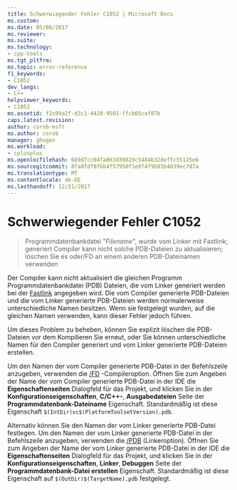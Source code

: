 ```yaml
---
title: Schwerwiegender Fehler C1052 | Microsoft Docs
ms.custom: 
ms.date: 05/08/2017
ms.reviewer: 
ms.suite: 
ms.technology:
- cpp-tools
ms.tgt_pltfrm: 
ms.topic: error-reference
f1_keywords:
- C1052
dev_langs:
- C++
helpviewer_keywords:
- C1052
ms.assetid: f2c09a2f-d3c1-4420-9501-ffcb65caf87b
caps.latest.revision: 
author: corob-msft
ms.author: corob
manager: ghogen
ms.workload:
- cplusplus
ms.openlocfilehash: 6b9d7cc04fa863d30829c5484b328effc55125e6
ms.sourcegitcommit: 8fa8fdf0fbb4f57950f1e8f4f9b81b4d39ec7d7a
ms.translationtype: MT
ms.contentlocale: de-DE
ms.lasthandoff: 12/21/2017
---
```

# <a name="fatal-error-c1052"></a>Schwerwiegender Fehler C1052  
  
> Programmdatenbankdatei "*Filename*", wurde vom Linker mit Fastlink; generiert Compiler kann nicht solche PDB-Dateien zu aktualisieren; löschen Sie es oder/FD an einem anderen PDB-Dateinamen verwenden  
  
Der Compiler kann nicht aktualisiert die gleichen Programm Programmdatenbankdatei (PDB) Dateien, die vom Linker generiert werden bei der [Fastlink](../../build/reference/debug-generate-debug-info.md) angegeben wird. Die vom Compiler generierte PDB-Dateien und die vom Linker generierte PDB-Dateien werden normalerweise unterschiedliche Namen besitzen. Wenn sie festgelegt wurden, auf die gleichen Namen verwenden, kann dieser Fehler jedoch führen.  
  
Um dieses Problem zu beheben, können Sie explizit löschen die PDB-Dateien vor dem Kompilieren Sie erneut, oder Sie können unterschiedliche Namen für den Compiler generiert und vom Linker generierte PDB-Dateien erstellen.  
  
Um den Namen der vom Compiler generierte PDB-Datei in der Befehlszeile anzugeben, verwenden die [/FD](../../build/reference/fd-program-database-file-name.md) -Compileroption. Öffnen Sie zum Angeben der Name der vom Compiler generierte PDB-Datei in der IDE die **Eigenschaftenseiten** Dialogfeld für das Projekt, und klicken Sie in der **Konfigurationseigenschaften**, **C/C++-**,  **Ausgabedateien** Seite der **Programmdatenbank-Dateiname** Eigenschaft. Standardmäßig ist diese Eigenschaft `$(IntDir)vc$(PlatformToolsetVersion).pdb`.  
  
Alternativ können Sie den Namen der vom Linker generierte PDB-Datei festlegen. Um den Namen der vom Linker generierte PDB-Datei in der Befehlszeile anzugeben, verwenden die [/PDB](../../build/reference/pdb-use-program-database.md) (Linkeroption). Öffnen Sie zum Angeben der Name der vom Linker generierte PDB-Datei in der IDE die **Eigenschaftenseiten** Dialogfeld für das Projekt, und klicken Sie in der **Konfigurationseigenschaften**, **Linker**,  **Debuggen** Seite der **Programmdatenbank-Datei erstellen** Eigenschaft. Standardmäßig ist diese Eigenschaft auf `$(OutDir)$(TargetName).pdb` festgelegt.  
